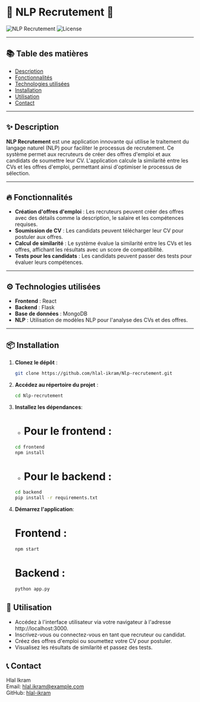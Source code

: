 # 🌟 NLP Recrutement 🌟

![NLP Recrutement](https://img.shields.io/badge/Status-Active-brightgreen) ![License](https://img.shields.io/badge/License-MIT-blue)

---

## 📚 Table des matières
- [Description](#✨-description)
- [Fonctionnalités](#🔥-fonctionnalités)
- [Technologies utilisées](#⚙️-technologies-utilisées)
- [Installation](#📦-installation)
- [Utilisation](#🚀-utilisation)
- [Contact](#📞-contact)
---

## ✨ Description
**NLP Recrutement** est une application innovante qui utilise le traitement du langage naturel (NLP) pour faciliter le processus de recrutement. Ce système permet aux recruteurs de créer des offres d'emploi et aux candidats de soumettre leur CV. L'application calcule la similarité entre les CVs et les offres d'emploi, permettant ainsi d'optimiser le processus de sélection.

---

## 🔥 Fonctionnalités
- **Création d'offres d'emploi** : Les recruteurs peuvent créer des offres avec des détails comme la description, le salaire et les compétences requises.
- **Soumission de CV** : Les candidats peuvent télécharger leur CV pour postuler aux offres.
- **Calcul de similarité** : Le système évalue la similarité entre les CVs et les offres, affichant les résultats avec un score de compatibilité.
- **Tests pour les candidats** : Les candidats peuvent passer des tests pour évaluer leurs compétences.

---

## ⚙️ Technologies utilisées
- **Frontend** : React
- **Backend** : Flask
- **Base de données** : MongoDB
- **NLP** : Utilisation de modèles NLP pour l'analyse des CVs et des offres.

---

## 📦 Installation
1. **Clonez le dépôt** :
   ```bash
   git clone https://github.com/hlal-ikram/Nlp-recrutement.git
2. **Accédez au répertoire du projet** :
    ```bash
    cd Nlp-recrutement
3. **Installez les dépendances**:
    - # Pour le frontend :
     ```bash
     cd frontend
     npm install
     ```
    - # Pour le backend :
     ```bash
     cd backend
     pip install -r requirements.txt
     ```
4. **Démarrez l'application**:

   # Frontend :
   ```bash
   npm start
   ```
   # Backend :
   ```bash
   python app.py
   ```
## 🚀 Utilisation
- Accédez à l'interface utilisateur via votre navigateur à l'adresse http://localhost:3000.
- Inscrivez-vous ou connectez-vous en tant que recruteur ou candidat.
- Créez des offres d'emploi ou soumettez votre CV pour postuler.
- Visualisez les résultats de similarité et passez des tests.

## 📞 Contact
Hlal Ikram  
Email: hlal.ikram@example.com  
GitHub: [hlal-ikram](https://github.com/hlal-ikram)



